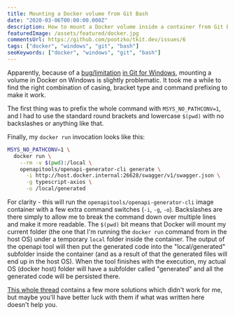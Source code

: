 ```yaml
---
title: Mounting a Docker volume from Git Bash
date: "2020-03-06T00:00:00.000Z"
description: How to mount a Docker volume inside a container from Git Bash on Windows.
featuredImage: /assets/featured/docker.jpg
commentsUrl: https://github.com/pootzko/tkit.dev/issues/6
tags: ["docker", "windows", "git", "bash"]
seoKeywords: ["docker", "windows", "git", "bash"]
---
```


Apparently, because of a [bug/limitation](https://stackoverflow.com/a/49013604/413785) [in Git for Windows](https://github.com/git-for-windows/build-extra/blob/master/ReleaseNotes.md#bug-fixes-2), mounting a volume in Docker on Windows is slightly problematic. It took me a while to find the right combination of casing, bracket type and command prefixing to make it work.

The first thing was to prefix the whole command with `MSYS_NO_PATHCONV=1`, and I had to use the standard round brackets and lowercase `$(pwd)` with no backslashes or anything like that.

Finally, my `docker run` invocation looks like this:

```bash
MSYS_NO_PATHCONV=1 \
  docker run \
    --rm -v $(pwd):/local \
    openapitools/openapi-generator-cli generate \
      -i http://host.docker.internal:26628/swagger/v1/swagger.json \
      -g typescript-axios \
      -o /local/generated
```

For clarity - this will run the `openapitools/openapi-generator-cli` image container with a few extra command switches (`-i`, `-g`, `-o`). Backslashes are there simply to allow me to break the command down over multiple lines and make it more readable. The `$(pwd)` bit means that Docker will mount my current folder (the one that I'm running the `docker run` command from in the host OS) under a temporary `local` folder inside the container. The output of the openapi tool will then put the generated code into the "local/generated" subfolder inside the container (and as a result of that the generated files will end up in the host OS). When the tool finishes with the execution, my actual OS (docker host) folder will have a subfolder called "generated" and all the generated code will be persisted there.

[This whole thread](https://github.com/docker/toolbox/issues/673) contains a few more solutions which didn't work for me, but maybe you'll have better luck with them if what was written here doesn't help you.